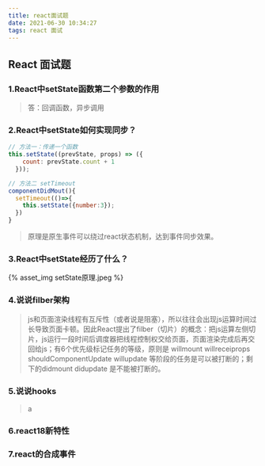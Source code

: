 ```yaml
---
title: react面试题
date: 2021-06-30 10:34:27
tags: react 面试
---
```


## React 面试题

### 1.React中setState函数第二个参数的作用
> 答：回调函数，异步调用

### 2.React中setState如何实现同步？
```javascript
// 方法一：传递一个函数
this.setState((prevState, props) => ({
    count: prevState.count + 1
  }));

// 方法二 setTimeout
componentDidMout(){
  setTimeout(()=>{
    this.setState({number:3});
  })
}
```
> 原理是原生事件可以绕过react状态机制，达到事件同步效果。

### 3.React中setState经历了什么？
{% asset_img setState原理.jpeg %}

### 4.说说filber架构
> js和页面渲染线程有互斥性（或者说是阻塞），所以往往会出现js运算时间过长导致页面卡顿。因此React提出了filber（切片）的概念：把js运算左侧切片，js运行一段时间后调度器把线程控制权交给页面，页面渲染完成后再交回给js；有6个优先级标记任务的等级，原则是 willmount willreceiprops  shouldComponentUpdate willupdate 等阶段的任务是可以被打断的；剩下的didmount didupdate 是不能被打断的。
### 5.说说hooks
> a
### 6.react18新特性

### 7.react的合成事件



